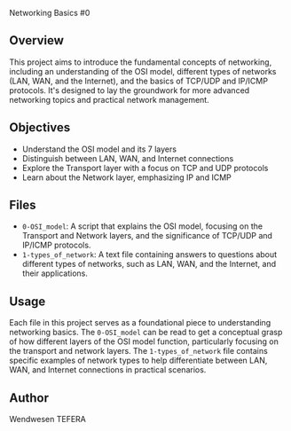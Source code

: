 
Networking Basics #0

## Overview
This project aims to introduce the fundamental concepts of networking, including an understanding of the OSI model, different types of networks (LAN, WAN, and the Internet), and the basics of TCP/UDP and IP/ICMP protocols. It's designed to lay the groundwork for more advanced networking topics and practical network management.

## Objectives
- Understand the OSI model and its 7 layers
- Distinguish between LAN, WAN, and Internet connections
- Explore the Transport layer with a focus on TCP and UDP protocols
- Learn about the Network layer, emphasizing IP and ICMP

## Files
- `0-OSI_model`: A script that explains the OSI model, focusing on the Transport and Network layers, and the significance of TCP/UDP and IP/ICMP protocols.
- `1-types_of_network`: A text file containing answers to questions about different types of networks, such as LAN, WAN, and the Internet, and their applications.

## Usage
Each file in this project serves as a foundational piece to understanding networking basics. The `0-OSI_model` can be read to get a conceptual grasp of how different layers of the OSI model function, particularly focusing on the transport and network layers. The `1-types_of_network` file contains specific examples of network types to help differentiate between LAN, WAN, and Internet connections in practical scenarios.

## Author
Wendwesen TEFERA
